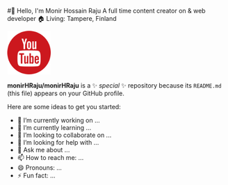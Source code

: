 #👋 Hello, I'm Monir Hossain Raju
A full time content creator on & web developer
🏠   Living: Tampere, Finland

<a href="https://youtube.com"><img src="youtube.svg" alt="Alt text" width="100" height="100"></a>



**monirHRaju/monirHRaju** is a ✨ _special_ ✨ repository because its `README.md` (this file) appears on your GitHub profile.

Here are some ideas to get you started:

- 🔭 I’m currently working on ...
- 🌱 I’m currently learning ...
- 👯 I’m looking to collaborate on ...
- 🤔 I’m looking for help with ...
- 💬 Ask me about ...
- 📫 How to reach me: ...
- 😄 Pronouns: ...
- ⚡ Fun fact: ...

